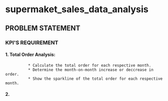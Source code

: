 # supermaket_sales_data_analysis
## PROBLEM STATEMENT 
### KPI'S REQUIREMENT 
#### 1. Total Order Analysis:
              * Calculate the total order for each respective month.
              * Determine the month-on-month increase or deccrease in order.
              * Show the sparkline of the total order for each respective month.

#### 2.
